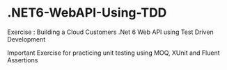 # .NET6-WebAPI-Using-TDD

Exercise : Building a Cloud Customers .Net 6 Web API using Test Driven Development

Important Exercise for practicing unit testing using MOQ, XUnit and Fluent Assertions
